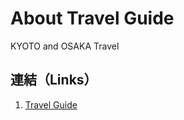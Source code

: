 # About Travel Guide
KYOTO and OSAKA Travel

## 連結（Links）

1. [Travel Guide](https://liugoldent.github.io/Travel/Travel.html)

